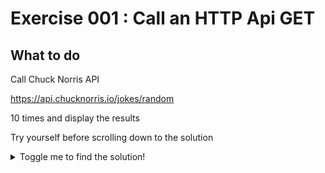 
#  Exercise 001 : Call an HTTP Api GET

## What to do

Call Chuck Norris API 

https://api.chucknorris.io/jokes/random

 10 times and display the results


Try yourself before scrolling down to the solution
<details>
<summary>Toggle me to find the solution!</summary>
<details>
<summary>
Click on <b>Exit</b> 
</summary>

This looks like this **before click**


![Exit](@site/static/img/exercises/ex1/Exit-before.png) 

and **after click**
![Exit](@site/static/img/exercises/ex1/Exit-after.png)
 
</details><details>
<summary>
Click on <b>the menu in right of Save Local</b> 
</summary>

This looks like this **before click**


![the menu in right of Save Local](@site/static/img/exercises/ex1/Save-Local-before.png) 

and **after click**
![the menu in right of Save Local](@site/static/img/exercises/ex1/Save-Local-after.png)
 
</details><details>
<summary>
Click on <b>Clear Blocks</b> 
</summary>

This looks like this **before click**


![Clear Blocks](@site/static/img/exercises/ex1/Clear-Blocks-before.png) 

and **after click**
![Clear Blocks](@site/static/img/exercises/ex1/Clear-Blocks-after.png)
 
</details><details>
<summary>
Click on <b>Blockly Core</b> 
</summary>

This looks like this **before click**


![Blockly Core](@site/static/img/exercises/ex1/Blockly-Core-before.png) 

and **after click**
![Blockly Core](@site/static/img/exercises/ex1/Blockly-Core-after.png)
 
</details><details>
<summary>
Click on <b>Loops</b> 
</summary>

This looks like this **before click**


![Loops](@site/static/img/exercises/ex1/Loops-before.png) 

and **after click**
![Loops](@site/static/img/exercises/ex1/Loops-after.png)
 
</details><details>
<summary>
Do <b>drag block with repeat text</b> 
</summary>

This looks like this **before click**


![drag block with repeat text](@site/static/img/exercises/ex1/drag-block-with-repeat-text-before.png) 

and **after click**
![drag block with repeat text](@site/static/img/exercises/ex1/drag-block-with-repeat-text-after.png)
 
</details><details>
<summary>
Click on <b>REST Requests</b> 
</summary>

This looks like this **before click**


![REST Requests](@site/static/img/exercises/ex1/REST-Requests-before.png) 

and **after click**
![REST Requests](@site/static/img/exercises/ex1/REST-Requests-after.png)
 
</details><details>
<summary>
Do <b>drag block with httprequest inside repeat</b> 
</summary>

This looks like this **before click**


![drag block with httprequest inside repeat](@site/static/img/exercises/ex1/drag-block-with-httprequest-inside-repeat-before.png) 

and **after click**
![drag block with httprequest inside repeat](@site/static/img/exercises/ex1/drag-block-with-httprequest-inside-repeat-after.png)
 
</details><details>
<summary>
Click on <b>Execute!</b> 
</summary>

This looks like this **before click**


![Execute!](@site/static/img/exercises/ex1/Execute-before.png) 

and **after click**
![Execute!](@site/static/img/exercises/ex1/Execute-after.png)
 
</details>

</details>
 